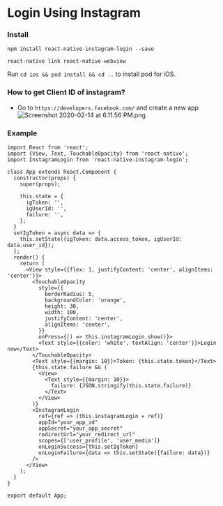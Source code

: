 # Login Using Instagram


### Install 

 ```
npm install react-native-instagram-login --save
```

```
react-native link react-native-webview
```

Run `cd ios && pod install && cd ..` to install pod for iOS.

### How to get Client ID of instagram?
 - Go to `https://developers.facebook.com/` and create a new app
![Screenshot 2020-02-14 at 6.11.56 PM.png](https://www.dropbox.com/s/pl5gb1b7o7kylje/Screenshot%202020-02-14%20at%206.11.56%20PM.png?dl=0&raw=1)

### Example

```
import React from 'react';
import {View, Text, TouchableOpacity} from 'react-native';
import InstagramLogin from 'react-native-instagram-login';

class App extends React.Component {
  constructor(props) {
    super(props);

    this.state = {
      igToken: '',
      igUserId: '',
      failure: '',
    };
  }
  setIgToken = async data => {
    this.setState({igToken: data.access_token, igUserId: data.user_id});
  };
  render() {
    return (
      <View style={{flex: 1, justifyContent: 'center', alignItems: 'center'}}>
        <TouchableOpacity
          style={{
            borderRadius: 5,
            backgroundColor: 'orange',
            height: 30,
            width: 100,
            justifyContent: 'center',
            alignItems: 'center',
          }}
          onPress={() => this.instagramLogin.show()}>
          <Text style={{color: 'white', textAlign: 'center'}}>Login now</Text>
        </TouchableOpacity>
        <Text style={{margin: 10}}>Token: {this.state.token}</Text>
        {this.state.failure && (
          <View>
            <Text style={{margin: 10}}>
              failure: {JSON.stringify(this.state.failure)}
            </Text>
          </View>
        )}
        <InstagramLogin
          ref={ref => (this.instagramLogin = ref)}
          appId="your_app_id"
          appSecret="your_app_secret"
          redirectUrl="your_redirect_url"
          scopes={['user_profile', 'user_media']}
          onLoginSuccess={this.setIgToken}
          onLoginFailure={data => this.setState({failure: data})}
        />
      </View>
    );
  }
}

export default App;
```



